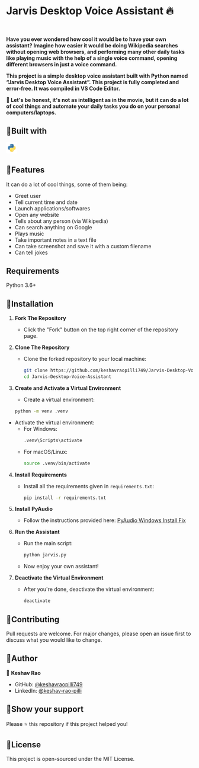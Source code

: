 # Jarvis Desktop Voice Assistant 🔥

<img src="https://giffiles.alphacoders.com/212/212508.gif" alt="">

**Have you ever wondered how cool it would be to have your own assistant? Imagine how easier it would be doing Wikipedia searches without opening web browsers, and performing many other daily tasks like playing music with the help of a single voice command, opening different browsers in just a voice command.**

**This project is a simple desktop voice assistant built with Python named “Jarvis Desktop Voice Assistant”. This project is fully completed and error-free. It was compiled in VS Code Editor.**

**🔸 Let's be honest, it's not as intelligent as in the movie, but it can do a lot of cool things and automate your daily tasks you do on your personal computers/laptops.**

## 📌Built with

<code><img height="30" src="https://raw.githubusercontent.com/github/explore/80688e429a7d4ef2fca1e82350fe8e3517d3494d/topics/python/python.png"></code>

## 📌Features

It can do a lot of cool things, some of them being:

- Greet user
- Tell current time and date
- Launch applications/softwares
- Open any website
- Tells about any person (via Wikipedia)
- Can search anything on Google
- Plays music
- Take important notes in a text file
- Can take screenshot and save it with a custom filename
- Can tell jokes

## Requirements

Python 3.6+

## 📌Installation

1. **Fork The Repository**
   - Click the "Fork" button on the top right corner of the repository page.

2. **Clone The Repository**
   - Clone the forked repository to your local machine:
     ```bash
     git clone https://github.com/keshavraopilli749/Jarvis-Desktop-Voice-Assistant.git
     cd Jarvis-Desktop-Voice-Assistant
     ```

3.  **Create and Activate a Virtual Environment**
     - Create a virtual environment:
     ```bash
     python -m venv .venv
     ```
   - Activate the virtual environment:
     - For Windows:
       ```bash
       .venv\Scripts\activate
       ```
     - For macOS/Linux:
       ```bash
       source .venv/bin/activate
       ```

4. **Install Requirements**

   - Install all the requirements given in `requirements.txt`:
     ```bash
     pip install -r requirements.txt
     ```

5. **Install PyAudio**  
   - Follow the instructions provided here: [PyAudio Windows Install Fix](https://stackoverflow.com/questions/52283840/i-cant-install-pyaudio-on-windows-how-to-solve-error-microsoft-visual-c-14)

6. **Run the Assistant**
   - Run the main script:
     ```bash
     python jarvis.py
     ```
   - Now enjoy your own assistant!

7. **Deactivate the Virtual Environment**
   - After you're done, deactivate the virtual environment:
     ```bash
     deactivate
     ```

## 📌Contributing

Pull requests are welcome. For major changes, please open an issue first to discuss what you would like to change.

## 📌Author

👤 **Keshav Rao**

- GitHub: [@keshavraopilli749](https://github.com/keshavraopilli749)
- LinkedIn: [@keshav-rao-pilli](https://www.linkedin.com/in/keshav-rao-pilli-a18101337)

## 📌Show your support

Please ⭐️ this repository if this project helped you!

## 📌License

This project is open-sourced under the MIT License.
